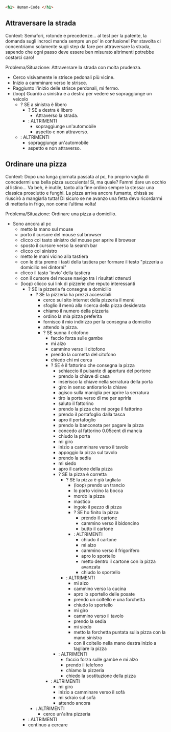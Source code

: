 ```html

<h1> Human-Code </h1>

```

## Attraversare la strada

Context: 
Semafori, rotonde e precedenze… al test per la patente, la domanda sugli incroci manda sempre un po’ in confusione! Per stavolta ci concentriamo solamente sugli step da fare per attraversare la strada, sapendo che ogni passo deve essere ben misurato altrimenti potrebbe costarci caro!

Problema/Situazione: Attraversare la strada con molta prudenza.

- Cerco visivamente le strisce pedonali più vicine.
- Inizio a camminare verso le strisce.
- Raggiunto l'inizio delle strisce perdonali, mi fermo.
- (loop) Guardo a sinistra e a destra per vedere se sopraggiunge un veicolo
    - ? SE a sinistra è libero
        - ? SE a destra è libero
            - Attraverso la strada.
        - : ALTRIMENTI
            - sopraggiunge un'automobile 
            - aspetto e non attraverso.
    - : ALTRIMENTI
        - sopraggiunge un'automobile
        - aspetto e non attraverso.



## Ordinare una pizza

Context:
Dopo una lunga giornata passata al pc, ho proprio voglia di concedermi una bella pizza succulenta! Sì, ma quale? Fammi dare un occhio al listino… Va beh, è inutile, tanto alla fine ordino sempre la stessa: una classica prosciutto e funghi. La pizza arriva ancora fumante, chissà se riuscirò a mangiarla tutta!
Di sicuro se ne avanzo una fetta devo ricordarmi di metterla in frigo, non come l’ultima volta!

Problema/Situazione: Ordinare una pizza a domicilio.

- Sono ancora al pc
    - metto la mano sul mouse
    - porto il cursore del mouse sul browser
    - clicco col tasto sinistro del mouse per aprire il browser
    - sposto il cursore verso la search bar
    - clicco col sinistro
    - metto le mani vicino alla tastiera
    - con le dita premo i tasti della tastiera per formare il testo "pizzeria a domicilio nei dintorni"
    - clicco il tasto 'invio' della tastiera
    - con il cursore del mouse navigo tra i risultati ottenuti
    - (loop) clicco sui link di pizzerie che reputo interessanti
        - ? SE la pizzeria fa consegne a domicilio
            - ? SE la pizzeria ha prezzi accessibili
                - cerco sul sito internet della pizzeria il menù
                - sfoglio il menù alla ricerca della pizza desiderata
                - chiamo il numero della pizzeria
                - ordino la mia pizza preferita
                - fornisco il mio indirizzo per la consegna a domicilio
                - attendo la pizza.
                - ? SE suona il citofono
                    - faccio forza sulle gambe
                    - mi alzo
                    - cammino verso il citofono
                    - prendo la cornetta del citofono
                    - chiedo chi mi cerca
                    - ? SE è il fattorino che consegna la pizza
                        - schiaccio il pulsante di apertura del portone
                        - prendo la chiave di casa
                        - inserisco la chiave nella serratura della porta
                        - giro in senso antiorario la chiave
                        - agisco sulla maniglia per aprire la serratura
                        - tiro la porta verso di me per aprirla
                        - saluto il fattorino
                        - prendo la pizza che mi porge il fattorino
                        - prendo il portafoglio dalla tasca
                        - apro il portafoglio
                        - prendo la banconota per pagare la pizza
                        - concedo al fattorino 0.05cent di mancia
                        - chiudo la porta
                        - mi giro
                        - inizio a camminare verso il tavolo
                        - appoggio la pizza sul tavolo
                        - prendo la sedia
                        - mi siedo
                        - apro il cartone della pizza
                        - ? SE la pizza è corretta
                            - ? SE la pizza è già tagliata
                                - (loop) prendo un trancio
                                - lo porto vicino la bocca
                                - mordo la pizza
                                - mastico
                                - ingoio il pezzo di pizza
                                - ? SE ho finito la pizza
                                    - prendo il cartone
                                    - cammino verso il bidoncino
                                    - butto il cartone
                                - : ALTRIMENTI
                                    - chiudo il cartone
                                    - mi alzo
                                    - cammino verso il frigorifero
                                    - apro lo sportello
                                    - metto dentro il cartone con la pizza avanzata
                                    - chiudo lo sportello
                            - : ALTRIMENTI
                                - mi alzo
                                - cammino verso la cucina
                                - apro lo sportello delle posate
                                - prendo un coltello e una forchetta
                                - chiudo lo sportello
                                - mi giro
                                - cammino verso il tavolo
                                - prendo la sedia
                                - mi siedo
                                - metto la forchetta puntata sulla pizza con la mano sinistra
                                - con il coltello nella mano destra inizio a tagliare la pizza
                        - : ALTRIMENTI
                            - faccio forza sulle gambe e mi alzo
                            - prendo il telefono
                            - chiamo la pizzeria
                            - chiedo la sostituzione della pizza
                    - : ALTRIMENTI
                        - mi giro
                        - inizio a camminare verso il sofà
                        - mi sdraio sul sofà
                        - attendo ancora
            - : ALTRIMENTI
                - cerco un'altra pizzeria
        - : ALTRIMENTI
        - continuo a cercare

